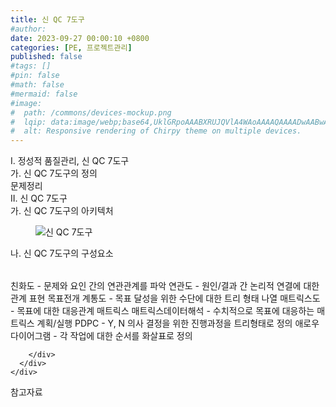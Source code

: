 ```yaml
---
title: 신 QC 7도구
#author: 
date: 2023-09-27 00:00:10 +0800
categories: [PE, 프로젝트관리]
published: false
#tags: []
#pin: false
#math: false
#mermaid: false
#image:
#  path: /commons/devices-mockup.png
#  lqip: data:image/webp;base64,UklGRpoAAABXRUJQVlA4WAoAAAAQAAAADwAABwAAQUxQSDIAAAARL0AmbZurmr57yyIiqE8oiG0bejIYEQTgqiDA9vqnsUSI6H+oAERp2HZ65qP/VIAWAFZQOCBCAAAA8AEAnQEqEAAIAAVAfCWkAALp8sF8rgRgAP7o9FDvMCkMde9PK7euH5M1m6VWoDXf2FkP3BqV0ZYbO6NA/VFIAAAA
#  alt: Responsive rendering of Chirpy theme on multiple devices.
---
```


<div class="post-wrap">
  <div class="para">
    <div class="para-title">
      I. 정성적 품질관리, 신 QC 7도구
    </div>
    <div class="para-cntnt">
      <div class="para">
        <div class="para-title">
          가. 신 QC 7도구의 정의
        </div>
        <div class="para-cntnt">
          문제정리
        </div>
      </div>
    </div>
  </div>
  
  <div class="para">
    <div class="para-title">
      II. 신 QC 7도구
    </div>
    <div class="para-cntnt">
      <div class="para">
        <div class="para-title">
          가. 신 QC 7도구의 아키텍처
        </div>
        <div class="para-cntnt">
          <figure class="post-figure">
            <img src="/assets/img/posts/신-QC-7도구.png" alt="신 QC 7도구">
<!--            <figcaption>Source: Unveiling the Metaverse: Exploring Emerging Trends, Multifaceted Perspectives, and Future Challenges</figcaption>-->
          </figure>
        </div>
      </div>
      <div class="para">
        <div class="para-title">
          나. 신 QC 7도구의 구성요소
        </div>
        <div class="para-cntnt">
          <table class="post-table">
          </table>
            친화도 - 문제와 요인 간의 연관관계를 파악   
  연관도 - 원인/결과 간 논리적 연결에 대한 관계 표현   
목표전개
  계통도 - 목표 달성을 위한 수단에 대한 트리 형태 나열   
  매트릭스도 - 목표에 대한 대응관계 매트릭스   
  매트릭스데이터해석 - 수치적으로 목표에 대응하는 매트릭스   
계획/실행
  PDPC - Y, N 의사 결정을 위한 진행과정을 트리형태로 정의 
  애로우다이어그램 - 각 작업에 대한 순서를 화살표로 정의

        </div>
      </div>
    </div>
  </div>

  <div class="refr-wrap">
    <div class="refr-title">
        참고자료
    </div>
    <ol class="refr-list">
    <!--    <li>(나현식, 최대선) <a target="_blank" href="https://scienceon.kisti.re.kr/commons/util/originalView.do?cn=JAKO202225948430499&oCn=JAKO202225948430499&dbt=JAKO&journal=NJOU00291864">메타버스 보안 위협 요소 및 대응 방안 검토</a></li>-->
    <!--    <li>(M. Uddin, S. Manickam, H. Ullah, M. Obaidat and A. Dandoush) <a target="_blank" href="https://ieeexplore.ieee.org/abstract/document/10138386">Unveiling the Metaverse: Exploring Emerging Trends, Multifaceted Perspectives, and Future Challenges</a></li>-->
    </ol>
  </div>
</div>
